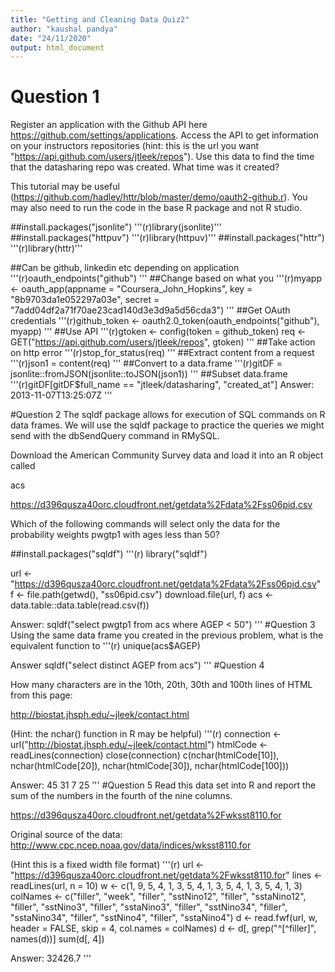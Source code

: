 ```yaml
---
title: "Getting and Cleaning Data Quiz2"
author: "kaushal pandya"
date: "24/11/2020"
output: html_document
---
```


# Question 1 

Register an application with the Github API here https://github.com/settings/applications. Access the API to get information on your instructors repositories (hint: this is the url you want "https://api.github.com/users/jtleek/repos"). Use this data to find the time that the datasharing repo was created. What time was it created?

This tutorial may be useful (https://github.com/hadley/httr/blob/master/demo/oauth2-github.r). You may also need to run the code in the base R package and not R studio.


##install.packages("jsonlite")
'''(r)library(jsonlite)'''
##install.packages("httpuv")
'''(r)library(httpuv)'''
##install.packages("httr")
'''(r)library(httr)'''

##Can be github, linkedin etc depending on application
'''(r)oauth_endpoints("github")
'''
##Change based on what you 
'''(r)myapp <- oauth_app(appname = "Coursera_John_Hopkins",
                   key = "8b9703da1e052297a03e",
                   secret = "7add04df2a71f70ae23cad140d3e3d9a5d56cda3")
'''
##Get OAuth credentials
'''(r)github_token <- oauth2.0_token(oauth_endpoints("github"), myapp)
'''
##Use API
'''(r)gtoken <- config(token = github_token)
req <- GET("https://api.github.com/users/jtleek/repos", gtoken)
'''
##Take action on http error
'''(r)stop_for_status(req)
'''
##Extract content from a request
'''(r)json1 = content(req)
'''
##Convert to a data.frame
'''(r)gitDF = jsonlite::fromJSON(jsonlite::toJSON(json1))
'''
##Subset data.frame
'''(r)gitDF[gitDF$full_name == "jtleek/datasharing", "created_at"] 
Answer: 
2013-11-07T13:25:07Z
'''


#Question 2
The sqldf package allows for execution of SQL commands on R data frames. We will use the sqldf package to practice the queries we might send with the dbSendQuery command in RMySQL.

Download the American Community Survey data and load it into an R object called

acs

https://d396qusza40orc.cloudfront.net/getdata%2Fdata%2Fss06pid.csv

Which of the following commands will select only the data for the probability weights pwgtp1 with ages less than 50?

##install.packages("sqldf")
'''(r)
library("sqldf")

url <- "https://d396qusza40orc.cloudfront.net/getdata%2Fdata%2Fss06pid.csv"
f <- file.path(getwd(), "ss06pid.csv")
download.file(url, f)
acs <- data.table::data.table(read.csv(f))

Answer: 
sqldf("select pwgtp1 from acs where AGEP < 50")
'''
#Question 3
Using the same data frame you created in the previous problem, what is the equivalent function to
'''(r)
unique(acs$AGEP)

Answer
sqldf("select distinct AGEP from acs")
'''
#Question 4

How many characters are in the 10th, 20th, 30th and 100th lines of HTML from this page:

http://biostat.jhsph.edu/~jleek/contact.html

(Hint: the nchar() function in R may be helpful)
'''(r)
connection <- url("http://biostat.jhsph.edu/~jleek/contact.html")
htmlCode <- readLines(connection)
close(connection)
c(nchar(htmlCode[10]), nchar(htmlCode[20]), nchar(htmlCode[30]), nchar(htmlCode[100]))

Answer: 
 45 31 7 25
'''
#Question 5
Read this data set into R and report the sum of the numbers in the fourth of the nine columns.

https://d396qusza40orc.cloudfront.net/getdata%2Fwksst8110.for

Original source of the data: http://www.cpc.ncep.noaa.gov/data/indices/wksst8110.for

(Hint this is a fixed width file format)
'''(r)
url <- "https://d396qusza40orc.cloudfront.net/getdata%2Fwksst8110.for"
lines <- readLines(url, n = 10)
w <- c(1, 9, 5, 4, 1, 3, 5, 4, 1, 3, 5, 4, 1, 3, 5, 4, 1, 3)
colNames <- c("filler", "week", "filler", "sstNino12", "filler", "sstaNino12", 
              "filler", "sstNino3", "filler", "sstaNino3", "filler", "sstNino34", "filler", 
              "sstaNino34", "filler", "sstNino4", "filler", "sstaNino4")
d <- read.fwf(url, w, header = FALSE, skip = 4, col.names = colNames)
d <- d[, grep("^[^filler]", names(d))]
sum(d[, 4])

Answer: 
32426.7
'''






